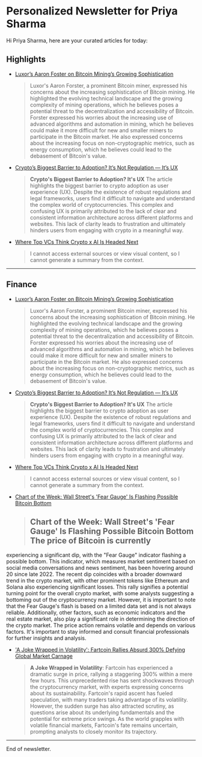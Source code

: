 # Personalized Newsletter for Priya Sharma

Hi Priya Sharma, here are your curated articles for today:

## Highlights

- [Luxor’s Aaron Foster on Bitcoin Mining’s Growing Sophistication](https://www.coindesk.com/business/2025/04/03/luxor-s-aaron-foster-on-bitcoin-mining-s-growing-sophistication)
  > Luxor's Aaron Forster, a prominent Bitcoin miner, expressed his concerns about the
increasing sophistication of Bitcoin mining. He highlighted the evolving technical landscape and the growing complexity
of mining operations, which he believes poses a potential threat to the decentralization and accessibility of Bitcoin.
Forster expressed his worries about the increasing use of advanced algorithms and automation in mining, which he
believes could make it more difficult for new and smaller miners to participate in the Bitcoin market. He also expressed
concerns about the increasing focus on non-cryptographic metrics, such as energy consumption, which he believes could
lead to the debasement of Bitcoin's value.

- [Crypto’s Biggest Barrier to Adoption? It’s Not Regulation — It’s UX](https://www.coindesk.com/opinion/2025/04/12/crypto-s-biggest-barrier-to-adoption-it-s-not-regulation-it-s-ux)
  > **Crypto's Biggest Barrier to Adoption? It's UX**  The article highlights the biggest barrier to crypto adoption as user
experience (UX). Despite the existence of robust regulations and legal frameworks, users find it difficult to navigate
and understand the complex world of cryptocurrencies. This complex and confusing UX is primarily attributed to the lack
of clear and consistent information architecture across different platforms and websites. This lack of clarity leads to
frustration and ultimately hinders users from engaging with crypto in a meaningful way.

- [Where Top VCs Think Crypto x AI Is Headed Next](https://www.coindesk.com/business/2025/04/12/where-top-vcs-think-crypto-x-ai-is-headed-next)
  > I cannot access external sources or view visual content, so I cannot generate a summary from the context.

---

## Finance

- [Luxor’s Aaron Foster on Bitcoin Mining’s Growing Sophistication](https://www.coindesk.com/business/2025/04/03/luxor-s-aaron-foster-on-bitcoin-mining-s-growing-sophistication)
  > Luxor's Aaron Forster, a prominent Bitcoin miner, expressed his concerns about the
increasing sophistication of Bitcoin mining. He highlighted the evolving technical landscape and the growing complexity
of mining operations, which he believes poses a potential threat to the decentralization and accessibility of Bitcoin.
Forster expressed his worries about the increasing use of advanced algorithms and automation in mining, which he
believes could make it more difficult for new and smaller miners to participate in the Bitcoin market. He also expressed
concerns about the increasing focus on non-cryptographic metrics, such as energy consumption, which he believes could
lead to the debasement of Bitcoin's value.

- [Crypto’s Biggest Barrier to Adoption? It’s Not Regulation — It’s UX](https://www.coindesk.com/opinion/2025/04/12/crypto-s-biggest-barrier-to-adoption-it-s-not-regulation-it-s-ux)
  > **Crypto's Biggest Barrier to Adoption? It's UX**  The article highlights the biggest barrier to crypto adoption as user
experience (UX). Despite the existence of robust regulations and legal frameworks, users find it difficult to navigate
and understand the complex world of cryptocurrencies. This complex and confusing UX is primarily attributed to the lack
of clear and consistent information architecture across different platforms and websites. This lack of clarity leads to
frustration and ultimately hinders users from engaging with crypto in a meaningful way.

- [Where Top VCs Think Crypto x AI Is Headed Next](https://www.coindesk.com/business/2025/04/12/where-top-vcs-think-crypto-x-ai-is-headed-next)
  > I cannot access external sources or view visual content, so I cannot generate a summary from the context.

- [Chart of the Week: Wall Street's 'Fear Gauge' Is Flashing Possible Bitcoin Bottom](https://www.coindesk.com/markets/2025/04/12/chart-of-the-week-wall-street-s-fear-gauge-is-flashing-possible-bitcoin-bottom)
  > ## Chart of the Week: Wall Street's 'Fear Gauge' Is Flashing Possible Bitcoin Bottom  The price of Bitcoin is currently
experiencing a significant dip, with the "Fear Gauge" indicator flashing a possible bottom. This indicator, which
measures market sentiment based on social media conversations and news sentiment, has been hovering around 20 since late
2022.  The recent dip coincides with a broader downward trend in the crypto market, with other prominent tokens like
Ethereum and Solana also experiencing significant losses. This rally signifies a potential turning point for the overall
crypto market, with some analysts suggesting a bottoming out of the cryptocurrency market.  However, it is important to
note that the Fear Gauge's flash is based on a limited data set and is not always reliable. Additionally, other factors,
such as economic indicators and the real estate market, also play a significant role in determining the direction of the
crypto market.  The price action remains volatile and depends on various factors. It's important to stay informed and
consult financial professionals for further insights and analysis.

- ['A Joke Wrapped in Volatility': Fartcoin Rallies Absurd 300% Defying Global Market Carnage](https://www.coindesk.com/markets/2025/04/12/a-joke-wrapped-in-volatility-fartcoin-rallies-absurd-300-defying-global-market-carnage)
  > **A Joke Wrapped in Volatility**: Fartcoin has experienced a dramatic surge in price, rallying a staggering 300% within
a mere few hours. This unprecedented rise has sent shockwaves through the cryptocurrency market, with experts expressing
concerns about its sustainability. Fartcoin's rapid ascent has fueled speculation, with many traders taking advantage of
its volatility. However, the sudden surge has also attracted scrutiny, as questions arise about its underlying
fundamentals and the potential for extreme price swings. As the world grapples with volatile financial markets,
Fartcoin's fate remains uncertain, prompting analysts to closely monitor its trajectory.


---
End of newsletter.
